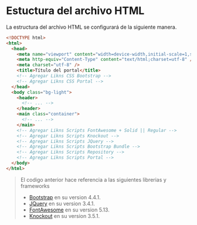 # Estuctura del archivo HTML

La estructura del archivo HTML se configurará de la siguiente manera.

```html
<!DOCTYPE html>
<html>
  <head>
    <meta name="viewport" content="width=device-width,initial-scale=1,shrink-to-fit=no" />
    <meta http-equiv="Content-Type" content="text/html;charset=utf-8" />
    <meta charset="utf-8" />
    <title>Título del portal</title>
    <!-- Agregar Likns CSS Bootstrap -->
    <!-- Agregar Likns CSS Portal -->
  </head>
  <body class="bg-light">
    <header>
      <!-- ... -->
    </header>
    <main class="container">
      <!-- ... -->
    </main>
    <!-- Agregar Likns Scripts FontAwesome + Solid || Regular -->
    <!-- Agregar Likns Scripts Knockout -->
    <!-- Agregar Likns Scripts JQuery -->
    <!-- Agregar Likns Scripts Bootstrap Bundle -->
    <!-- Agregar Likns Scripts Repository -->
    <!-- Agregar Likns Scripts Portal -->
  </body>
</html>
```

> El codigo anterior hace referencia a las siguientes librerias y frameworks
> * [Bootstrap](https://getbootstrap.com/) en su version 4.4.1.
> * [JQuery](https://jquery.com/) en su version 3.4.1.
> * [FontAwesome](https://fontawesome.com/) en su version 5.13.
> * [Knockout](https://knockoutjs.com) en su version 3.5.1.
